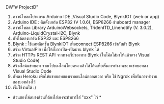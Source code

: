 DW"# ProjectD" 

1. ดาวน์โหลดโปรแกรม Arduino IDE ,Visual Studio Code, BlynkIOT (web or app)
2. Arduino IDE : ติดตั้งบอร์ด ESP32 (V 1.0.6), ESP8266 ผ่านboard manager
3. ดาวน์โหลด Library ArduinoWebsockets, TridentTD_Linenotify (V. 3.0.2), Arduino-LiquidCrystal-I2C, Blynk
4. อัพโค้ดลงบอร์ด ESP32 และ ESP8266
5. Blynk : ใช้แอพลิเคชั่น BlynkIOT เพื่อconnect ESP8266 เข้ากับตัว Blynk
6. สร้าง VirtualPin เพื่อให้สั่งการปิด-เปิดผ่าน blynk ได้
7. สร้าง HTTPs REST API จากทางเว็ปของทาง Blynk (ในโค้ดใส่มาให้แล้วตรง Visual Studio Code)
8. สร้างไลน์แชทบอท จากเว็ปของไลน์โดยตรง แล้วใส่โค้ดเพื่อเริ่มการทำงานของแชทบอทลง Visual Studio Code
9. อัพลง Heroku เพื่อให้แชทบอทของเราออนไลน์ตลอดเวลา หรือ ใช้ Ngrok เพื่อรันการทำงานของบอทค้างไว้
10. เริ่มใช้งานได้ :)

* ส่วนของโค้ดบางส่วนที่ต้องใส่เองจะทำการใส่ "xxx" ไว้ *
